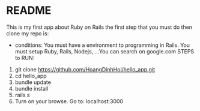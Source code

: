 # README
This is my first app about Ruby on Rails
the first step that you must do then clone my repo is:
* conditions: You must have a environment to programming in Rails. You must setup Ruby, Rails, Nodejs, ...You can search on google.com
STEPS to RUN:
1. git clone https://github.com/HoangDinhHoi/hello_app.git
2. cd hello_app
3. bundle update
4. bundle install
5. rails s
6. Turn on your browse. Go to: localhost:3000
